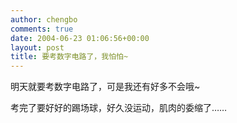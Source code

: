 ```yaml
---
author: chengbo
comments: true
date: 2004-06-23 01:06:56+00:00
layout: post
title: 要考数字电路了，我怕怕~
---
```


明天就要考数字电路了，可是我还有好多不会哦~

考完了要好好的踢场球，好久没运动，肌肉的委缩了……
